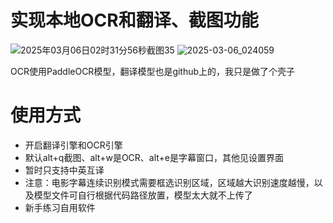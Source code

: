 # 实现本地OCR和翻译、截图功能
![2025年03月06日02时31分56秒截图35](https://github.com/user-attachments/assets/20464bb4-a79d-451d-95fe-0e48f4f31a77)
![2025-03-06_024059](https://github.com/user-attachments/assets/ac66e03d-5b21-48a1-b333-e0eaa720886c)

OCR使用PaddleOCR模型，翻译模型也是github上的，我只是做了个壳子

# 使用方式
+ 开启翻译引擎和OCR引擎
+ 默认alt+q截图、alt+w是OCR、alt+e是字幕窗口，其他见设置界面
+ 暂时只支持中英互译
+ 注意：电影字幕连续识别模式需要框选识别区域，区域越大识别速度越慢，以及模型文件可自行根据代码路径放置，模型太大就不上传了
+ 新手练习自用软件      
